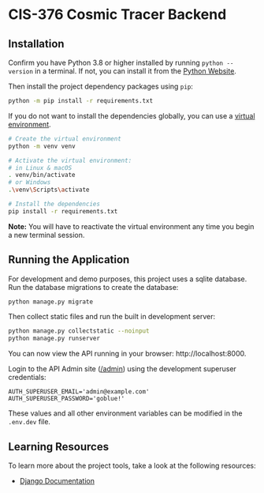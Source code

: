 # CIS-376 Cosmic Tracer Backend

## Installation

Confirm you have Python 3.8 or higher installed by running `python --version` in
a terminal. If not, you can install it from the [Python Website](https://www.python.org/downloads/).

Then install the project dependency packages using `pip`:

```bash
python -m pip install -r requirements.txt
```

If you do not want to install the dependencies globally, you can use a
[virtual environment](https://packaging.python.org/en/latest/guides/installing-using-pip-and-virtual-environments/).

```sh
# Create the virtual environment
python -m venv venv

# Activate the virtual environment:
# in Linux & macOS
. venv/bin/activate
# or Windows
.\venv\Scripts\activate

# Install the dependencies
pip install -r requirements.txt
```

**Note:** You will have to reactivate the virtual environment any time you begin
a new terminal session.

## Running the Application

For development and demo purposes, this project uses a sqlite database.
Run the database migrations to create the database:

```sh
python manage.py migrate
```

Then collect static files and run the built in development server:

```sh
python manage.py collectstatic --noinput
python manage.py runserver
```

You can now view the API running in your browser: http://localhost:8000.

Login to the API Admin site ([/admin](http://localhost:8000/admin)) using the
development superuser credentials:

```env
AUTH_SUPERUSER_EMAIL='admin@example.com'
AUTH_SUPERUSER_PASSWORD='goblue!'
```

These values and all other environment variables can be modified in
the `.env.dev` file.

## Learning Resources

To learn more about the project tools, take a look at the following resources:

- [Django Documentation](https://docs.djangoproject.com/en/5.0/)
